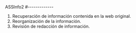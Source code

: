 ASSInfo2
#-------------

1. Recuperación de información contenida en la web original.
2. Reorganización de la información.
3. Revisión de redacción de información.

